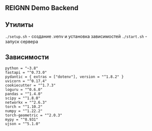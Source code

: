 ## REIGNN Demo Backend

## Утилиты

`./setup.sh` - создание .venv и установка зависимостей
`./start.sh` - запуск сервера

## Зависимости

```shell
python = "~3.8"
fastapi = "^0.73.0"
pydantic = { extras = ["dotenv"], version = "^1.8.2" }
uvicorn = "^0.17.4"
cookiecutter = "^1.7.3"
loguru = "^0.6.0"
pandas = "^1.4.0"
scipy = "^1.8.0"
networkx = "^2.6.3"
torch = "^1.10.2"
numpy = "^1.22.2"
torch-geometric = "^2.0.3"
mypy = "^0.931"
ujson = "^5.1.0"
```